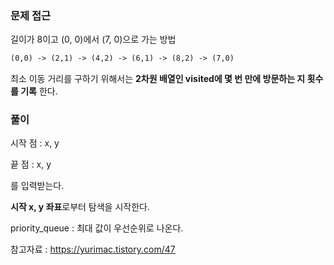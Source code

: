 ### 문제 접근

길이가 8이고 (0, 0)에서 (7, 0)으로 가는 방법

```tex
(0,0) -> (2,1) -> (4,2) -> (6,1) -> (8,2) -> (7,0)
```

최소 이동 거리를 구하기 위해서는 **2차원 배열인 visited에 몇 번 만에 방문하는 지 횟수를 기록** 한다.



### 풀이

시작 점 : x, y

끝 점 : x, y

를 입력받는다.

**시작 x, y 좌표**로부터 탐색을 시작한다.



priority_queue : 최대 값이 우선순위로 나온다.





참고자료 : https://yurimac.tistory.com/47